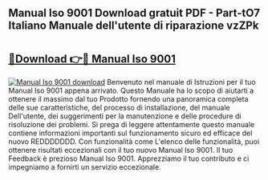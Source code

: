 ## Manual Iso 9001 Download gratuit PDF - Part-tO7 Italiano Manuale dell'utente di riparazione vzZPk

# <h2><a href="http://dfefg7.blite.top/?on=Manual+Iso+9001">🔗Download 👉🔴 Manual Iso 9001</a></h2>

[![Manual Iso 9001 download](https://i.imgur.com/lujVjoI.png)](http://dfefg7.blite.top/?on=Manual+Iso+9001)
Benvenuto nel manuale di Istruzioni per il tuo Manual Iso 9001 appena arrivato. Questo Manuale ha lo scopo di aiutarti a ottenere il massimo dal tuo Prodotto fornendo una panoramica completa delle sue caratteristiche, del processo di installazione, del manuale Dell'utente, dei suggerimenti per la manutenzione e delle procedure di risoluzione dei problemi. Si prega di leggere attentamente questo manuale contiene informazioni importanti sul funzionamento sicuro ed efficace del nuovo REDDDDDDD. Con funzionalità come L'elenco delle funzionalità, puoi ottenere risultati eccezionali con il tuo nuovo Manual Iso 9001. Il tuo Feedback è prezioso Manual Iso 9001. Apprezziamo il tuo contributo e ci impegniamo a fornirti un servizio eccezionale.
